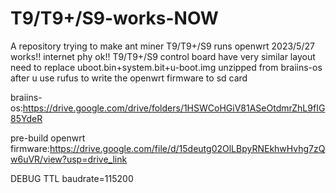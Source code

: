 # T9/T9+/S9-works-NOW
A repository trying to make ant miner T9/T9+/S9 runs openwrt
2023/5/27 works!! internet phy ok!!
T9/T9+/S9 control board have very similar layout 
need to replace uboot.bin+system.bit+u-boot.img unzipped from braiins-os after u use rufus to write the openwrt firmware to sd card 

braiins-os:https://drive.google.com/drive/folders/1HSWCoHGiV81ASeOtdmrZhL9fIG85YdeR

pre-build openwrt firmware:https://drive.google.com/file/d/15deutg02OlLBpyRNEkhwHvhg7zQw6uVR/view?usp=drive_link


DEBUG TTL baudrate=115200
